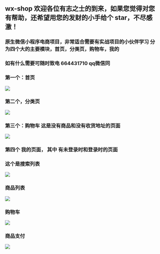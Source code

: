## wx-shop 欢迎各位有志之士的到来，如果您觉得对您有帮助，还希望用您的发财的小手给个 star，不尽感激！
### 原生微信小程序电商项目，非常适合需要有实战项目的小伙伴学习 分为四个大的主要模块，首页，分类页，购物车，我的
### 如有什么需要可随时致电  664431710  qq微信同

### 第一个：首页
![](https://ae01.alicdn.com/kf/Hbcc09c4eebc74f369ad9c21cb1213947C.png)


### 第二个，分类页
![](https://ae01.alicdn.com/kf/H6e5cdf9f88e94153801a83c4583e8194c.png)

### 第三个：购物车 这是没有商品和没有收货地址的页面
![](https://ae01.alicdn.com/kf/Hc30e979851b94fc48cbbfcb4bd62e2a8s.png)


### 第四个 我的页面， 其中 有未登录时和登录时的页面

### 这个是搜索列表
![](https://ae01.alicdn.com/kf/H79cc633da88f42ff9b49a02d434ba77aF.png)

### 商品列表
![](https://ae01.alicdn.com/kf/Hb2d292ceddd4469f89304590860544acN.png)

### 购物车 
![](https://ae01.alicdn.com/kf/Ha6736999135f4b1588bb3472fbc5e50cY.png)

### 商品支付
![](https://ae01.alicdn.com/kf/H5825f21066f949e49ff5fe95d64949940.png)





